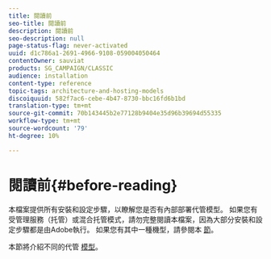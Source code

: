 ```yaml
---
title: 閱讀前
seo-title: 閱讀前
description: 閱讀前
seo-description: null
page-status-flag: never-activated
uuid: d1c786a1-2691-4966-9108-059004050464
contentOwner: sauviat
products: SG_CAMPAIGN/CLASSIC
audience: installation
content-type: reference
topic-tags: architecture-and-hosting-models
discoiquuid: 582f7ac6-cebe-4b47-8730-bbc16fd6b1bd
translation-type: tm+mt
source-git-commit: 70b143445b2e77128b9404e35d96b39694d55335
workflow-type: tm+mt
source-wordcount: '79'
ht-degree: 10%

---
```



# 閱讀前{#before-reading}

本檔案提供所有安裝和設定步驟，以瞭解您是否有內部部署代管模型。 如果您有受管理服務（托管）或混合托管模式，請勿完整閱讀本檔案，因為大部分安裝和設定步驟都是由Adobe執行。 如果您有其中一種機型，請參閱本 [節](../../installation/using/hosting-models.md)。

本節將介紹不同的代管 [模型](../../installation/using/hosting-models.md)。
